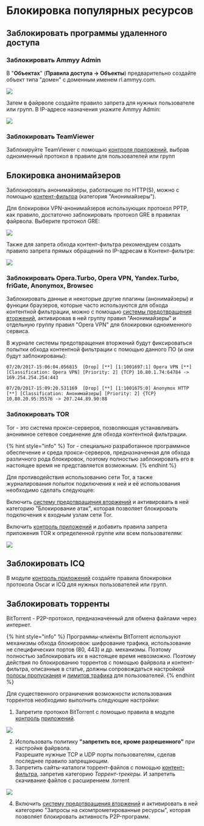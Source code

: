# Блокировка популярных ресурсов

## Заблокировать программы удаленного доступа

### Заблокировать Ammyy Admin

В "**Объектах**" \(**Правила доступа -&gt; Объекты**\) предварительно создайте объект типа "домен" с доменным именем rl.ammyy.com.

![](../.gitbook/assets/11239471.jpg)

Затем в файрволе создайте правило запрета для нужных пользователе или групп. В IP-адресе назначения укажите Ammyy Admin:

![](../.gitbook/assets/11239472.jpg)

### Заблокировать TeamViewer

Заблокируйте TeamViewer с помощью [контроля приложений](../access-rules/application-control/), выбрав одноименный протокол в правиле для пользователей или групп

## Блокировка анонимайзеров

Заблокировать анонимайзеры, работающие по HTTP\(S\), можно с помощью [контент-фильтра](../access-rules/content-filter/) \(категория "Анонимайзеры"\).

Для блокировки VPN-анонимайзеров использующих протокол PPTP, как правило, достаточно заблокировать протокол GRE в правилах файрвола. Выберите протокол GRE:

![](../.gitbook/assets/11239474.jpg)

Также для запрета обхода контент-фильтра рекомендуем создать правило запрета прямых обращений по IP-адресам в Контент-фильтре:

![](../.gitbook/assets/7110692.jpg)

### Заблокировать Opera.Turbo, Opera VPN, Yandex.Turbo, friGate, Anonymox, Browsec

Заблокировать данные и некоторые другие плагины \(анонимайзеры\) и функции браузеров, которые часто используются для обхода контентной фильтрации, можно с помощью [системы предотвращения вторжений](../access-rules/ips.md), активировав в ней группу правил "Анонимайзеры" и отдельную группу правил "Opera VPN" для блокировки одноименного сервиса.

В журнале системы предотвращения вторжений будут фиксироваться попытки обхода контентной фильтрации с помощью данного ПО \(и они будут заблокированы\):

```text
07/20/2017-15:06:04.056815  [Drop] [**] [1:1001697:1] Opera VPN [**] [Classification: Opera VPN] [Priority: 2] {TCP} 10.80.1.74:64784 -> 169.254.254.254:443

07/20/2017-15:09:20.531169  [Drop] [**] [1:1001675:0] Anonymox HTTP [**] [Classification: Анонимайзеры] [Priority: 2] {TCP} 10.80.20.95:35576 -> 207.244.89.90:88
```

### Заблокировать TOR

Tor - это система прокси-серверов, позволяющая устанавливать анонимное сетевое соединение для обхода контентной фильтрации.

{% hint style="info" %}
Tor - специально разработанное программное обеспечение и среда прокси-серверов, предназначенная для обхода различного рода блокировок, поэтому полностью заблокировать его в настоящее время не представляется возможным.
{% endhint %}

Для противодействия использованию сети Tor, а также журналирования попыток подключения к ней и её использования необходимо сделать следующее:

Включить [систему предотвращения вторжений](../access-rules/ips.md) и активировать в ней категорию "Блокирование атак", которая позволяет блокировать подключения к входным узлам сети Tor.

Включить [контроль приложений](../access-rules/application-control/) и добавить правила запрета приложения TOR к определенной группе или всем пользователям:

![](../.gitbook/assets/4982977.jpg)

## Заблокировать ICQ

В модуле [контроль приложений](../access-rules/application-control/) создайте правила блокировки протокола Oscar и ICQ для нужных пользователей или групп.

## Заблокировать торренты

BitTorrent - P2P-протокол, предназначенный для обмена файлами через интернет.

{% hint style="info" %}
Программы-клиенты BitTorrent используют механизмы обхода блокировок: шифрование трафика, использование не специфических портов \(80, 443\) и др. механизмы. Поэтому полностью заблокировать их в настоящее время невозможно. Поэтому действия по блокированию торрентов с помощью файрвола и контент-фильтра, описанные в статье, должны сопровождаться настройкой [полосы пропускания](../access-rules/shaper.md) и [лимитов трафика](../services/internet-profiles.md) для пользователей.
{% endhint %}

Для существенного ограничения возможности использования торрентов необходимо выполнить следующие настройки:

1. Запретите протокол BitTorrent с помощью правила в модуле [контроль](../access-rules/application-control/) [приложений](../access-rules/application-control/).

![](../.gitbook/assets/7110734.jpg)

2. Использовать политику **"запретить все, кроме разрешенного"** при настройке файрвола.  
Разрешите нужные TCP и UDP порты пользователям, сделав последнее правило запрещающим.  
3. Запретить сайты-каталоги торрент-файлов с помощью [контент-фильтра](../access-rules/content-filter/), запретив категорию _Торрент-трекеры_. И запретить скачивание файлов с расширением .torrent  


![](../.gitbook/assets/4982978.jpg)

4. Включить [систему предотвращения вторжений](../access-rules/ips.md) и активировать в ней категорию "Запросы на скомпрометированные ресурсы", которая позволяет блокировать активность P2P-программ.

